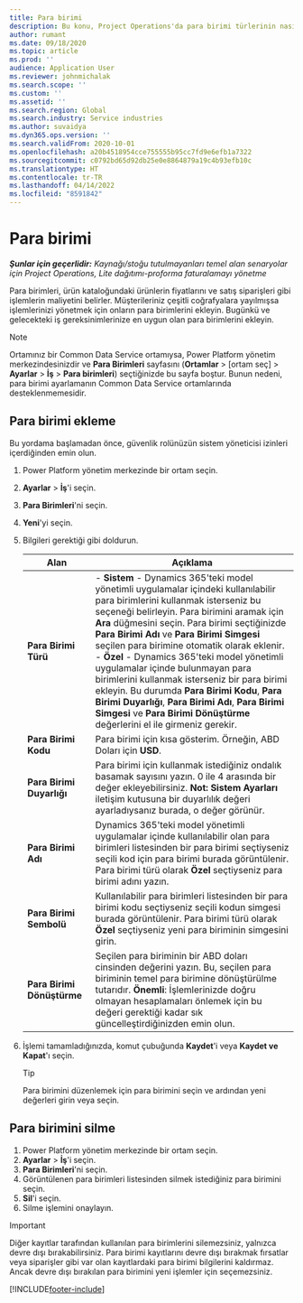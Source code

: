 ```yaml
---
title: Para birimi
description: Bu konu, Project Operations'da para birimi türlerinin nasıl ekleneceği ve kaldırılacağı hakkında bilgi sağlar.
author: rumant
ms.date: 09/18/2020
ms.topic: article
ms.prod: ''
audience: Application User
ms.reviewer: johnmichalak
ms.search.scope: ''
ms.custom: ''
ms.assetid: ''
ms.search.region: Global
ms.search.industry: Service industries
ms.author: suvaidya
ms.dyn365.ops.version: ''
ms.search.validFrom: 2020-10-01
ms.openlocfilehash: a20b4518954cce755555b95cc7fd9e6efb1a7322
ms.sourcegitcommit: c0792bd65d92db25e0e8864879a19c4b93efb10c
ms.translationtype: HT
ms.contentlocale: tr-TR
ms.lasthandoff: 04/14/2022
ms.locfileid: "8591842"
---
```

# <a name="currency"></a>Para birimi

_**Şunlar için geçerlidir:** Kaynağı/stoğu tutulmayanları temel alan senaryolar için Project Operations, Lite dağıtımı-proforma faturalamayı yönetme_



Para birimleri, ürün kataloğundaki ürünlerin fiyatlarını ve satış siparişleri gibi işlemlerin maliyetini belirler. Müşterileriniz çeşitli coğrafyalara yayılmışsa işlemlerinizi yönetmek için onların para birimlerini ekleyin. Bugünkü ve gelecekteki iş gereksinimlerinize en uygun olan para birimlerini ekleyin.  

> [!NOTE]
> Ortamınız bir Common Data Service ortamıysa, Power Platform yönetim merkezindesinizdir ve **Para Birimleri** sayfasını (**Ortamlar** > [ortam seç] > **Ayarlar** > **İş** > **Para birimleri**) seçtiğinizde bu sayfa boştur. Bunun nedeni, para birimi ayarlamanın Common Data Service ortamlarında desteklenmemesidir.

## <a name="add-a-currency"></a>Para birimi ekleme  
Bu yordama başlamadan önce, güvenlik rolünüzün sistem yöneticisi izinleri içerdiğinden emin olun. 

1. Power Platform yönetim merkezinde bir ortam seçin. 
2. **Ayarlar** > **İş**'i seçin.
3. **Para Birimleri**'ni seçin.  
4. **Yeni**'yi seçin.  
5. Bilgileri gerektiği gibi doldurun.  


   |          Alan          |                                                                                                                                                                                                                                                                                                                                                                            Açıklama                                                                                                                                                                                                                                                                                                                                                                            |
   |-------------------------|-------------------------------------------------------------------------------------------------------------------------------------------------------------------------------------------------------------------------------------------------------------------------------------------------------------------------------------------------------------------------------------------------------------------------------------------------------------------------------------------------------------------------------------------------------------------------------------------------------------------------------------------------------------------------------------------------------------------------------------------------------------------|
   |    **Para Birimi Türü**    | - **Sistem** - Dynamics 365'teki model yönetimli uygulamalar içindeki kullanılabilir para birimlerini kullanmak isterseniz bu seçeneği belirleyin. Para birimini aramak için **Ara** düğmesini seçin. Para birimi seçtiğinizde **Para Birimi Adı** ve **Para Birimi Simgesi** seçilen para birimine otomatik olarak eklenir.<br />- **Özel** - Dynamics 365'teki model yönetimli uygulamalar içinde bulunmayan para birimlerini kullanmak isterseniz bir para birimi ekleyin. Bu durumda **Para Birimi Kodu**, **Para Birimi Duyarlığı**, **Para Birimi Adı**, **Para Birimi Simgesi** ve **Para Birimi Dönüştürme** değerlerini el ile girmeniz gerekir. |
   |    **Para Birimi Kodu**    |                                                                                                                                                                                                                                                                                                                                            Para birimi için kısa gösterim. Örneğin, ABD Doları için **USD**.                                                                                                                                                                                                                                                                                                                                            |
   | **Para Birimi Duyarlığı**  |                                                                                                                                                                                  Para birimi için kullanmak istediğiniz ondalık basamak sayısını yazın.  0 ile 4 arasında bir değer ekleyebilirsiniz. **Not:** **Sistem Ayarları** iletişim kutusuna bir duyarlılık değeri ayarladıysanız burada, o değer görünür.                                                                                                                                                                                  |
   |    **Para Birimi Adı**    |                                                                                                                                                                                                                                         Dynamics 365'teki model yönetimli uygulamalar içinde kullanılabilir olan para birimleri listesinden bir para birimi seçtiyseniz seçili kod için para birimi burada görüntülenir. Para birimi türü olarak **Özel** seçtiyseniz para birimi adını yazın.                                                                                                                                                                                                                                          |
   |   **Para Birimi Sembolü**   |                                                                                                                                                                                                                                                                      Kullanılabilir para birimleri listesinden bir para birimi kodu seçtiyseniz seçili kodun simgesi burada görüntülenir. Para birimi türü olarak **Özel** seçtiyseniz yeni para biriminin simgesini girin.                                                                                                                                                                                                                                                                       |
   | **Para Birimi Dönüştürme** |                                                                                                                                                                                                                                     Seçilen para biriminin bir ABD doları cinsinden değerini yazın. Bu, seçilen para biriminin temel para birimine dönüştürülme tutarıdır. **Önemli**: İşlemlerinizde doğru olmayan hesaplamaları önlemek için bu değeri gerektiği kadar sık güncelleştirdiğinizden emin olun.                                                                                                                                                                                                                                      |


6. İşlemi tamamladığınızda, komut çubuğunda **Kaydet**'i veya **Kaydet ve Kapat**'ı seçin.  

   > [!TIP]
   >  Para birimini düzenlemek için para birimini seçin ve ardından yeni değerleri girin veya seçin.  

## <a name="delete-a-currency"></a>Para birimini silme  

1. Power Platform yönetim merkezinde bir ortam seçin. 
2. **Ayarlar** > **İş**'i seçin.
3. **Para Birimleri**'ni seçin.  
4. Görüntülenen para birimleri listesinden silmek istediğiniz para birimini seçin.  
5. **Sil**'i seçin.  
6. Silme işlemini onaylayın.  

> [!IMPORTANT]
>  Diğer kayıtlar tarafından kullanılan para birimlerini silemezsiniz, yalnızca devre dışı bırakabilirsiniz. Para birimi kayıtlarını devre dışı bırakmak fırsatlar veya siparişler gibi var olan kayıtlardaki para birimi bilgilerini kaldırmaz. Ancak devre dışı bırakılan para birimini yeni işlemler için seçemezsiniz.  


[!INCLUDE[footer-include](../includes/footer-banner.md)]